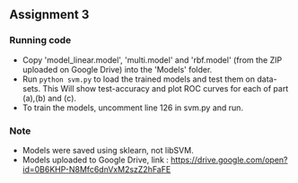 ## Assignment 3

### Running code
* Copy 'model_linear.model', 'multi.model' and 'rbf.model' (from the ZIP uploaded on Google Drive) into the 'Models' folder.
* Run `python svm.py` to load the trained models and test them on data-sets. This Will show test-accuracy and plot ROC curves for each of part (a),(b) and (c).
* To train the models, uncomment line 126 in svm.py and run.


### Note
* Models were saved using sklearn, not libSVM.
* Models uploaded to Google Drive, link : https://drive.google.com/open?id=0B6KHP-N8Mfc6dnVxM2szZ2hFaFE

